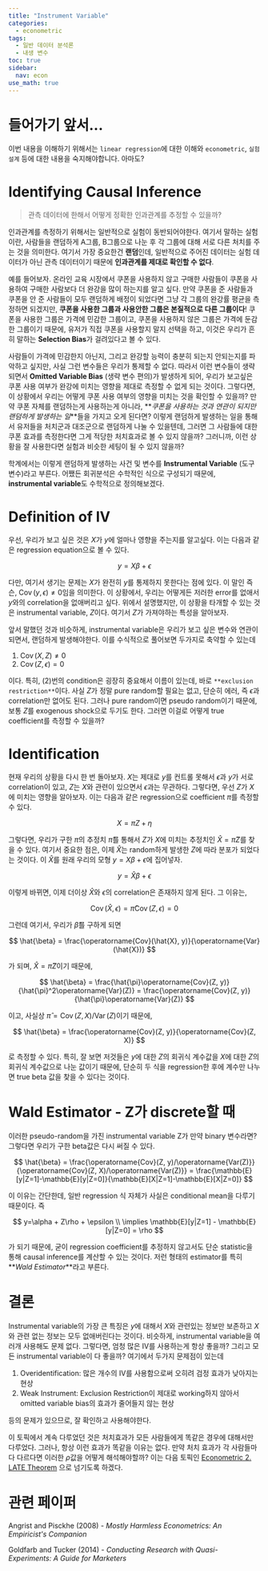 ```yaml
---
title: "Instrument Variable"
categories:
  - econometric
tags:
  - 일반 데이터 분석론
  - 내생 변수
toc: true
sidebar:
  nav: econ
use_math: true
---
```


# 들어가기 앞서...

이번 내용을 이해하기 위해서는 `linear regression`에 대한 이해와 `econometric`, `실험 설계` 등에 대한 내용을 숙지해야합니다. 아마도?

# Identifying Causal Inference

> 관측 데이터에 한해서 어떻게 정확한 인과관계를 추정할 수 있을까?

인과관계를 측정하기 위해서는 일반적으로 실험이 동반되어야한다. 여기서 말하는 실험이란, 사람들을 랜덤하게 A그룹, B그룹으로 나눈 후 각 그룹에 대해 서로 다른 처치를 주는 것을 의미한다. 여기서 가장 중요한건 **랜덤**인데, 일반적으로 주어진 데이터는 실험 데이터가 아닌 관측 데이터이기 때문에 **인과관계를 제대로 확인할 수 없다**.

예를 들어보자. 온라인 교육 시장에서 쿠폰을 사용하지 않고 구매한 사람들이 쿠폰을 사용하여 구매한 사람보다 더 완강을 많이 하는지를 알고 싶다. 만약 쿠폰을 준 사람들과 쿠폰을 안 준 사람들이 모두 랜덤하게 배정이 되었다면 그냥 각 그룹의 완강률 평균을 측정하면 되겠지만, **쿠폰을 사용한 그룹과 사용안한 그룹은 본질적으로 다른 그룹이다**! 쿠폰을 사용한 그룹은 가격에 민감한 그룹이고, 쿠폰을 사용하지 않은 그룹은 가격에 둔감한 그룹이기 때문에, 유저가 직접 쿠폰을 사용할지 말지 선택을 하고, 이것은 우리가 흔히 말하는 **Selection Bias**가 걸려있다고 볼 수 있다.

사람들이 가격에 민감한지 아닌지, 그리고 완강할 능력이 충분히 되는지 안되는지를 파악하고 싶지만, 사실 그런 변수들은 우리가 통제할 수 없다. 따라서 이런 변수들이 생략되면서 **Omitted Variable Bias** (생략 변수 편의)가 발생하게 되어, 우리가 보고싶은 쿠폰 사용 여부가 완강에 미치는 영향을 제대로 측정할 수 없게 되는 것이다. 그렇다면, 이 상황에서 우리는 어떻게 쿠폰 사용 여부의 영향을 미치는 것을 확인할 수 있을까? 만약 쿠폰 자체를 랜덤하는게 사용하는게 아니라, **_쿠폰을 사용하는 것과 연관이 되지만 랜덤하게 발생하는 일_**들을 가지고 오게 된다면? 이렇게 랜덤하게 발생하는 일을 통해서 유저들을 처치군과 대조군으로 랜덤하게 나눌 수 있을텐데, 그러면 그 사람들에 대한 쿠폰 효과를 측정한다면 그게 적당한 처치효과로 볼 수 있지 않을까? 그러니까, 이런 상황을 잘 사용한다면 실험과 비슷한 세팅이 될 수 있지 않을까?

학계에서는 이렇게 랜덤하게 발생하는 사건 및 변수를 **Instrumental Variable** (도구 변수)라고 부른다. 어쨌든 회귀분석은 수학적인 식으로 구성되기 때문에, **instrumental variable**도 수학적으로 정의해보겠다.

# Definition of IV

우선, 우리가 보고 싶은 것은 $X$가 $y$에 얼마나 영향을 주는지를 알고싶다. 이는 다음과 같은 regression equation으로 볼 수 있다.

$$
y =X\beta+\epsilon
$$

다만, 여기서 생기는 문제는 $X$가 완전히 $y$를 통제하지 못한다는 점에 있다. 이 말인 즉슨, $\operatorname{Cov}(y, \epsilon)\neq 0$임을 의미한다. 이 상황에서, 우리는 어떻게든 저러한 error를 없애서 $y$와의 correlation을 없애버리고 싶다. 위에서 설명했지만, 이 상황을 타개할 수 있는 것은 instrumental variable, $Z$이다. 여기서 $Z$가 가져야하는 특성을 알아보자.

앞서 말했던 것과 비슷하게, instrumental variable은 우리가 보고 싶은 변수와 연관이 되면서, 랜덤하게 발생해야한다. 이를 수식적으로 풀어보면 두가지로 축약할 수 있는데

1. $\operatorname{Cov}(X, Z)\neq 0$
2. $\operatorname{Cov}(Z, \epsilon)=0$

이다. 특히, (2)번의 condition은 굉장히 중요해서 이름이 있는데, 바로 `**exclusion restriction**`이다. 사실 $Z$가 정말 pure random할 필요는 없고, 단순히 에러, 즉 $\epsilon$과 correlation만 없어도 된다. 그러나 pure random이면 pseudo random이기 때문에, 보통 $Z$를 exogenous shock으로 두기도 한다. 그러면 이걸로 어떻게 true coefficient를 측정할 수 있을까?

# Identification

현재 우리의 상황을 다시 한 번 돌아보자. $X$는 제대로 $y$를 컨트롤 못해서 $\epsilon$과 $y$가 서로 correlation이 있고, $Z$는 $X$와 관련이 있으면서 $\epsilon$과는 무관하다. 그렇다면, 우선 $Z$가 $X$에 미치는 영향을 알아보자. 이는 다음과 같은 regression으로 coefficient $\pi$를 측정할 수 있다.

$$
X=\pi Z+ \eta
$$

그렇다면, 우리가 구한 $\pi$의 추정치 $\hat{\pi}$를 통해서 $Z$가 $X$에 미치는 추정치인 $\hat{X}=\hat{\pi} Z$를 찾을 수 있다. 여기서 중요한 점은, 이제 $\hat{X}$는 random하게 발생한 $Z$에 따라 분포가 되었다는 것이다. 이 $\hat{X}$를 원래 우리의 모형 $y=X\beta + \epsilon$에 집어넣자.

$$
y = \hat{X}\beta + \epsilon
$$

이렇게 바뀌면, 이제 더이상 $\hat{X}$와 $\epsilon$의 correlation은 존재하지 않게 된다. 그 이유는,

$$
\operatorname{Cov}(\hat{X}, \epsilon) = \hat{\pi}\operatorname{Cov}(Z, \epsilon) = 0
$$

그런데 여기서, 우리가 $\hat{\beta}$를 구하게 되면

$$
\hat{\beta} = \frac{\operatorname{Cov}(\hat{X}, y)}{\operatorname{Var}(\hat{X})}
$$

가 되며, $\hat{X} = \hat{\pi}Z$이기 때문에,

$$
\hat{\beta} = \frac{\hat{\pi}\operatorname{Cov}(Z, y)}{\hat{\pi}^2\operatorname{Var}(Z)} = \frac{\operatorname{Cov}(Z, y)}{\hat{\pi}\operatorname{Var}(Z)}
$$

이고, 사실상 $\hat{\pi} = \operatorname{Cov}(Z, X)/\operatorname{Var}(Z)$이기 때문에,

$$
\hat{\beta} = \frac{\operatorname{Cov}(Z, y)}{\operatorname{Cov}(Z, X)}
$$

로 측정할 수 있다. 특히, 잘 보면 저것들은 $y$에 대한 $Z$의 회귀식 계수값을 $X$에 대한 $Z$의 회귀식 계수값으로 나눈 값이기 때문에, 단순히 두 식을 regression한 후에 계수만 나누면 true beta 값을 찾을 수 있다는 것이다.

# Wald Estimator - Z가 discrete할 때

이러한 pseudo-random을 가진 instrumental variable Z가 만약 binary 변수라면? 그렇다면 우리가 구한 beta값은 다시 써질 수 있다.

$$
\hat{\beta} = \frac{\operatorname{Cov}(Z, y)/\operatorname{Var(Z)}}{\operatorname{Cov}(Z, X)/\operatorname{Var(Z)}} = \frac{\mathbb{E}[y|Z=1]-\mathbb{E}[y|Z=0]}{\mathbb{E}[X|Z=1]-\mathbb{E}[X|Z=0]}
$$

이 이유는 간단한데, 일반 regression 식 자체가 사실은 conditional mean을 다루기 때문이다. 즉

$$
y=\alpha + Z\rho + \epsilon \\
\implies \mathbb{E}[y|Z=1] - \mathbb{E}[y|Z=0] = \rho
$$

가 되기 때문에, 굳이 regression coefficient를 추정하지 않고서도 단순 statistic을 통해 causal inference를 계산할 수 있는 것이다. 저런 형태의 estimator를 특히 **_Wald Estimator_**라고 부른다.

# 결론

Instrumental variable의 가장 큰 특징은 $y$에 대해서 $X$와 관련있는 정보만 보존하고 $X$와 관련 없는 정보는 모두 없애버린다는 것이다. 비슷하게, instrumental variable을 여러개 사용해도 문제 없다. 그렇다면, 엄청 많은 IV를 사용하는게 항상 좋을까? 그리고 모든 instrumental variable이 다 좋을까? 여기에서 두가지 문제점이 있는데

1. Overidentification: 많은 개수의 IV를 사용함으로써 오히려 검정 효과가 낮아지는 현상
2. Weak Instrument: Exclusion Restriction이 제대로 working하지 않아서 omitted variable bias의 효과가 줄어들지 않는 현상

등의 문제가 있으므로, 잘 확인하고 사용해야한다.

이 토픽에서 계속 다루었던 것은 처치효과가 모든 사람들에게 똑같은 경우에 대해서만 다루었다. 그러나, 항상 이런 효과가 똑같을 이유는 없다. 만약 처치 효과가 각 사람들마다 다르다면 이러한 $\rho$값을 어떻게 해석해야할까? 이는 다음 토픽인 [Econometric 2. LATE Theorem](https://www.notion.so/Econometric-2-LATE-Theorem-ca084b2f12754015a33be8f575f07cef) 으로 넘기도록 하겠다.

# 관련 페이퍼

Angrist and Pisckhe (2008) - _Mostly Harmless Econometrics: An Empiricist's Companion_

Goldfarb and Tucker (2014) - _Conducting Research with Quasi-Experiments: A Guide for Marketers_
